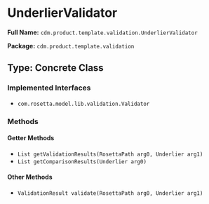 # UnderlierValidator

**Full Name:** `cdm.product.template.validation.UnderlierValidator`

**Package:** `cdm.product.template.validation`

## Type: Concrete Class

### Implemented Interfaces

- `com.rosetta.model.lib.validation.Validator`

### Methods

#### Getter Methods

- `List getValidationResults(RosettaPath arg0, Underlier arg1)`
- `List getComparisonResults(Underlier arg0)`

#### Other Methods

- `ValidationResult validate(RosettaPath arg0, Underlier arg1)`

